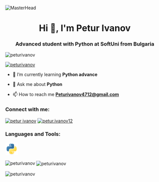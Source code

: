 <!--
**PeturIvanov/PeturIvanov** is a ✨ _special_ ✨ repository because its `README.md` (this file) appears on your GitHub profile.

Here are some ideas to get you started:

- 🔭 I’m currently working on ...
- 🌱 I’m currently learning ...
- 👯 I’m looking to collaborate on ...
- 🤔 I’m looking for help with ...
- 💬 Ask me about ...
- 📫 How to reach me: ...
- 😄 Pronouns: ...
- ⚡ Fun fact: ...
-->
![MasterHead]()


<h1 align="center">Hi 👋, I'm Petur Ivanov</h1>
<h3 align="center">Advanced student with Python at SoftUni from Bulgaria</h3>

<p align="left"> <img src="https://komarev.com/ghpvc/?username=peturivanov&label=Profile%20views&color=0e75b6&style=flat" alt="peturivanov" /> </p>

<p align="left"> <a href="https://github.com/ryo-ma/github-profile-trophy"><img src="https://github-profile-trophy.vercel.app/?username=peturivanov" alt="peturivanov" /></a> </p>

- 🌱 I’m currently learning **Python advance**

- 💬 Ask me about **Python**

- 📫 How to reach me **Peturivanov4712@gmail.com**

<h3 align="left">Connect with me:</h3>
<p align="left">
<a href="https://fb.com/petur ivanov" target="blank"><img align="center" src="https://raw.githubusercontent.com/rahuldkjain/github-profile-readme-generator/master/src/images/icons/Social/facebook.svg" alt="petur ivanov" height="30" width="40" /></a>
<a href="https://instagram.com/petur.ivanov12" target="blank"><img align="center" src="https://raw.githubusercontent.com/rahuldkjain/github-profile-readme-generator/master/src/images/icons/Social/instagram.svg" alt="petur.ivanov12" height="30" width="40" /></a>
</p>

<h3 align="left">Languages and Tools:</h3>
<p align="left"> <a href="https://www.python.org" target="_blank" rel="noreferrer"> <img src="https://raw.githubusercontent.com/devicons/devicon/master/icons/python/python-original.svg" alt="python" width="40" height="40"/> </a> </p>

<p><img align="left" src="https://github-readme-stats.vercel.app/api/top-langs?username=peturivanov&show_icons=true&locale=en&layout=compact" alt="peturivanov" /></p>

<p>&nbsp;<img align="center" src="https://github-readme-stats.vercel.app/api?username=peturivanov&show_icons=true&locale=en" alt="peturivanov" /></p>

<p><img align="center" src="https://github-readme-streak-stats.herokuapp.com/?user=peturivanov&" alt="peturivanov" /></p>
